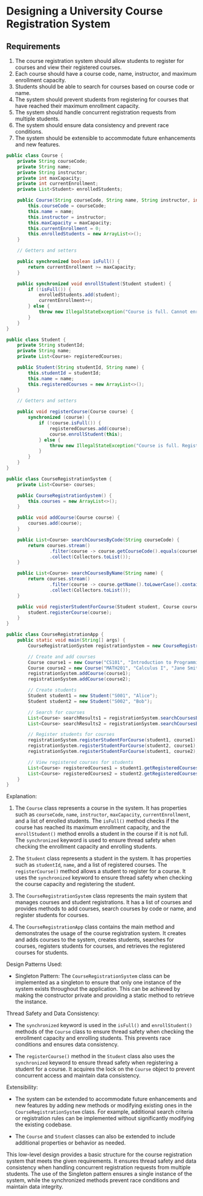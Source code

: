# Designing a University Course Registration System

## Requirements
1. The course registration system should allow students to register for courses and view their registered courses.
2. Each course should have a course code, name, instructor, and maximum enrollment capacity.
3. Students should be able to search for courses based on course code or name.
4. The system should prevent students from registering for courses that have reached their maximum enrollment capacity.
5. The system should handle concurrent registration requests from multiple students.
6. The system should ensure data consistency and prevent race conditions.
7. The system should be extensible to accommodate future enhancements and new features.


```java
public class Course {
    private String courseCode;
    private String name;
    private String instructor;
    private int maxCapacity;
    private int currentEnrollment;
    private List<Student> enrolledStudents;

    public Course(String courseCode, String name, String instructor, int maxCapacity) {
        this.courseCode = courseCode;
        this.name = name;
        this.instructor = instructor;
        this.maxCapacity = maxCapacity;
        this.currentEnrollment = 0;
        this.enrolledStudents = new ArrayList<>();
    }

    // Getters and setters

    public synchronized boolean isFull() {
        return currentEnrollment >= maxCapacity;
    }

    public synchronized void enrollStudent(Student student) {
        if (!isFull()) {
            enrolledStudents.add(student);
            currentEnrollment++;
        } else {
            throw new IllegalStateException("Course is full. Cannot enroll more students.");
        }
    }
}

public class Student {
    private String studentId;
    private String name;
    private List<Course> registeredCourses;

    public Student(String studentId, String name) {
        this.studentId = studentId;
        this.name = name;
        this.registeredCourses = new ArrayList<>();
    }

    // Getters and setters

    public void registerCourse(Course course) {
        synchronized (course) {
            if (!course.isFull()) {
                registeredCourses.add(course);
                course.enrollStudent(this);
            } else {
                throw new IllegalStateException("Course is full. Registration failed.");
            }
        }
    }
}

public class CourseRegistrationSystem {
    private List<Course> courses;

    public CourseRegistrationSystem() {
        this.courses = new ArrayList<>();
    }

    public void addCourse(Course course) {
        courses.add(course);
    }

    public List<Course> searchCoursesByCode(String courseCode) {
        return courses.stream()
                .filter(course -> course.getCourseCode().equals(courseCode))
                .collect(Collectors.toList());
    }

    public List<Course> searchCoursesByName(String name) {
        return courses.stream()
                .filter(course -> course.getName().toLowerCase().contains(name.toLowerCase()))
                .collect(Collectors.toList());
    }

    public void registerStudentForCourse(Student student, Course course) {
        student.registerCourse(course);
    }
}

public class CourseRegistrationApp {
    public static void main(String[] args) {
        CourseRegistrationSystem registrationSystem = new CourseRegistrationSystem();

        // Create and add courses
        Course course1 = new Course("CS101", "Introduction to Programming", "John Doe", 50);
        Course course2 = new Course("MATH201", "Calculus I", "Jane Smith", 30);
        registrationSystem.addCourse(course1);
        registrationSystem.addCourse(course2);

        // Create students
        Student student1 = new Student("S001", "Alice");
        Student student2 = new Student("S002", "Bob");

        // Search for courses
        List<Course> searchResults1 = registrationSystem.searchCoursesByCode("CS101");
        List<Course> searchResults2 = registrationSystem.searchCoursesByName("Calculus");

        // Register students for courses
        registrationSystem.registerStudentForCourse(student1, course1);
        registrationSystem.registerStudentForCourse(student2, course1);
        registrationSystem.registerStudentForCourse(student1, course2);

        // View registered courses for students
        List<Course> registeredCourses1 = student1.getRegisteredCourses();
        List<Course> registeredCourses2 = student2.getRegisteredCourses();
    }
}
```

Explanation:
1. The `Course` class represents a course in the system. It has properties such as `courseCode`, `name`, `instructor`, `maxCapacity`, `currentEnrollment`, and a list of enrolled students. The `isFull()` method checks if the course has reached its maximum enrollment capacity, and the `enrollStudent()` method enrolls a student in the course if it is not full. The `synchronized` keyword is used to ensure thread safety when checking the enrollment capacity and enrolling students.

2. The `Student` class represents a student in the system. It has properties such as `studentId`, `name`, and a list of registered courses. The `registerCourse()` method allows a student to register for a course. It uses the `synchronized` keyword to ensure thread safety when checking the course capacity and registering the student.

3. The `CourseRegistrationSystem` class represents the main system that manages courses and student registrations. It has a list of courses and provides methods to add courses, search courses by code or name, and register students for courses.

4. The `CourseRegistrationApp` class contains the main method and demonstrates the usage of the course registration system. It creates and adds courses to the system, creates students, searches for courses, registers students for courses, and retrieves the registered courses for students.

Design Patterns Used:
- Singleton Pattern: The `CourseRegistrationSystem` class can be implemented as a singleton to ensure that only one instance of the system exists throughout the application. This can be achieved by making the constructor private and providing a static method to retrieve the instance.

Thread Safety and Data Consistency:
- The `synchronized` keyword is used in the `isFull()` and `enrollStudent()` methods of the `Course` class to ensure thread safety when checking the enrollment capacity and enrolling students. This prevents race conditions and ensures data consistency.

- The `registerCourse()` method in the `Student` class also uses the `synchronized` keyword to ensure thread safety when registering a student for a course. It acquires the lock on the `Course` object to prevent concurrent access and maintain data consistency.

Extensibility:
- The system can be extended to accommodate future enhancements and new features by adding new methods or modifying existing ones in the `CourseRegistrationSystem` class. For example, additional search criteria or registration rules can be implemented without significantly modifying the existing codebase.

- The `Course` and `Student` classes can also be extended to include additional properties or behavior as needed.

This low-level design provides a basic structure for the course registration system that meets the given requirements. It ensures thread safety and data consistency when handling concurrent registration requests from multiple students. The use of the Singleton pattern ensures a single instance of the system, while the synchronized methods prevent race conditions and maintain data integrity.
